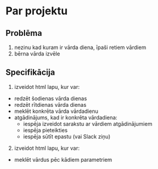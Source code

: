 # Par projektu

## Problēma

1. nezinu kad kuram ir vārda diena, īpaši retiem vārdiem
2. bērna vārda izvēle

## Specifikācija

1. izveidot html lapu, kur var:
  - redzēt šodienas vārda dienas
  - redzēt rītdienas vārda dienas
  - meklēt konkrēta vārda vārdadienu
  - atgādinājums, kad ir konkrēta vārdadiena:
    - iespēja izveidot sarakstu ar vārdiem atgādinājumiem
    - iespēja pieteikties
    - iespēja sūtīt epastu (vai Slack ziņu)
2.  izveidot html lapu, kur var:
  - meklēt vārdus pēc kādiem parametriem
